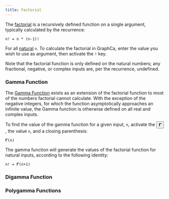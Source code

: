 ```yaml
---
title: Factorial
---
```


The [factorial](https://en.wikipedia.org/wiki/Factorial) is a recursively defined function on a single argument, typically calculated by the recurrence:

```
n! = n * (n-1)!
```

For all [natural](https://en.wikipedia.org/wiki/Natural_number) `n`. To calculate the factorial in GraphCa, enter the value you wish to use as argument, then activate the `!` key.

Note that the factorial function is only defined on the natural numbers; any fractional, negative, or complex inputs are, per the recurrence, undefined.

### Gamma Function

The [Gamma Function](https://en.wikipedia.org/wiki/Gamma_function) exists as an extension of the factorial function to most of the numbers factorial cannot calculate. With the exception of the negative integers, for which the function asymptotically approaches an infinite value, the Gamma function is otherwise defined on all real and complex inputs. 

To find the value of the gamma function for a given input, `n`, activate the <button class="normal"><span class="primary"><span>𝚪</span></span></button>, the value `n`, and a closing parenthesis:

```
𝚪(n)
```

The gamma function will generate the values of the factorial function for natural inputs, according to the following identity:

```
n! = 𝚪(n+1)
```

### Digamma Function

### Polygamma Functions
